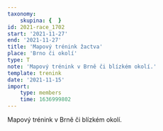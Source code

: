 ```yaml
---
taxonomy:
    skupina: {  }
id: 2021-race_1702
start: '2021-11-27'
end: '2021-11-27'
title: 'Mapový trénink žactva'
place: 'Brno či okolí'
type: T
note: 'Mapový trénink v Brně či blízkém okolí.'
template: trenink
date: '2021-11-15'
import:
    type: members
    time: 1636999802
---
```


Mapový trénink v Brně či blízkém okolí.
